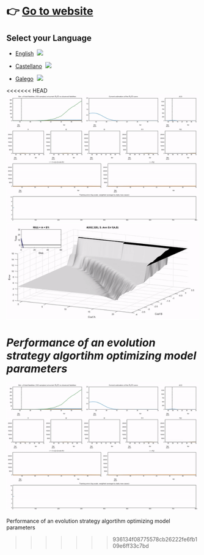 # :point_right: [Go to website](https://mmatabuena.github.io/forecastCovid/.)

## Select your Language 

* [English](README.en.md) <a href="../../blob/master/README.en.md"><img src="../../blob/master/images/Flag_of_Union.png" align="none" hspace="5" vspace="0" width="25px"></a>

* [Castellano](README.es.md) <a href="../../blob/master/README.es.md"><img src="../../blob/master/images/Flag_of_Spain.png" align="none" hspace="5" vspace="0" width="25px"></a>

* [Galego](README.ga.md) <a href="../../blob/master/README.ga.md"><img src="../../blob/master/images/Flag_of_Galicia.png" align="none" hspace="5" vspace="0" width="25px"></a>

<<<<<<< HEAD
![](./images/animation.gif) ![](./images/surface.gif) 

*Performance of an evolution strategy algortihm optimizing model parameters*
=======
![](./images/animation.gif)

Performance of an evolution strategy algortihm optimizing model parameters
>>>>>>> 936134f08775578cb26222fe6fb109e6ff33c7bd
